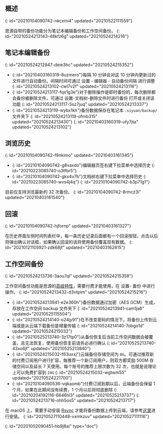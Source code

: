 ## 概述
{: id="20210104090742-nkcxmi4" updated="20210522111559"}

思源自带的备份功能分为笔记本编辑备份和工作空间备份。
{: id="20210524213143-48kfz6g" updated="20210524214216"}

## 笔记本编辑备份
{: id="20210524212947-deie3hc" updated="20210524215352"}

* {: id="20210403160319-8uzmero"}每隔 10 分钟会对这 10 分钟内更新过的文件进行自动备份。间隔时间可通过 <kbd>设置</kbd> - <kbd>编辑器</kbd> - <kbd>自动备份间隔</kbd> 进行调整
  {: id="20210524213102-cwl7v2f" updated="20210524213116"}
* {: id="20210524213117-fqx1g3e"}对于删除操作是即时备份的，每次删除都会备份被删除文件。可通过 <kbd>设置</kbd>-<kbd>文档树</kbd>-<kbd>删除文件时进行备份</kbd> 打开或关闭该功能
  {: id="20210524213117-5sz7juq" updated="20210524213337"}
* {: id="20210524213119-wybx1kh"}备份数据保存在笔记本 `.siyuan/backup/` 文件夹下
  {: id="20210524213119-ofmb315" updated="20210524213430"}
{: id="20210403160319-ufy7jta" updated="20210524213102"}

## 浏览历史
{: id="20210104090742-f9nkimo" updated="20210403161345"}

* {: id="20210104090742-g8vaxdo"}编辑器页签右键下拉菜单中选择历史
  {: id="20210223085740-o3tfbr5"}
* {: id="20210104090742-gkx4v7b"}文档树右键下拉菜单中选择历史
  {: id="20210223085740-wvs4j4q"}
{: id="20210104090742-b3p71g1"}

目前仅支持浏览最新的 32 次备份。
{: id="20210104090742-8rmcz3i" updated="20210403161540"}

## 回滚
{: id="20210104090742-hjfornp" updated="20210403161327"}

在历史界面左侧时间列表栏中，每一条历史记录后面都有一个回滚按钮，点击以后将弹出确认对话框，如果确认回滚的话将使用备份覆盖现有数据。
{: id="20210121105921-zdk68jf" updated="20210403162815"}

## 工作空间备份
{: id="20210524213736-3aou7ql" updated="20210524215358"}

工作空间备份功能是思源的[高级特性](https://b3log.org/siyuan/advanced_features.html)，需要付费才能使用，在 <kbd>设置</kbd>- <kbd>备份</kbd> 中进行操作。
{: id="20210524213432-d3vtpim" updated="20210524215216"}

* {: id="20210524213941-e2e360h"}备份数据通过加密（AES GCM）生成，存放在工作空间 backup 文件夹下
  {: id="20210524213941-cam1ja6" updated="20210525115504"}
* {: id="20210524214140-o24jy91"}在不改变密码的情况下，将备份上传到云端或是从云端下载备份是增量传输
  {: id="20210524214140-7obgo1d" updated="20210524215032"}
* {: id="20210525213740-3z17tp0"}从备份恢复后当前工作空间数据会被覆盖，且无法恢复，使用备份恢复前请务必进行确认
  {: id="20210525213740-43xo6jf" updated="20210525213840"}
* {: id="20210524215032-f63uxxj"}云端备份存储空间为 `8G`。可通过推荐新的付费订阅用户进行扩容，每推荐一个新订阅用户，则双方都奖励 500M 存储空间以及延长 7 天使用。每个账号的推荐上限次数为 32 次，也就是说理论上可以免费扩容到 `24G`
  {: id="20210524215032-wgtwm55" updated="20210524221700"}
* {: id="20210104090536-vqkaomb"}付费订阅到期以后，云端备份会保留 1 个月，如果在此期间没有续费，1 个月以后将彻底删除
  {: id="20210204192116-6646hl3" updated="20210525213737"}
{: id="20210524213716-ohh5os5" updated="20210524213717"}

在 macOS 上，需要手动安装 [Rsync](https://rsync.samba.org) 才能将备份数据上传到云端，请参考[这里](https://ld246.com/article/1622084568155)进行安装。
{: id="20210527110448-vxmkzuv" updated="20210527111116"}


{: id="20201002090451-hb9j8ai" type="doc"}
